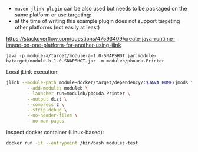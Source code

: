 - `maven-jlink-plugin` can be also used but needs to be packaged on the same platform or use targeting:
- at the time of writing this example plugin does not support targeting other platforms (not easily at least)

https://stackoverflow.com/questions/47593409/create-java-runtime-image-on-one-platform-for-another-using-jlink

```
java -p module-a/target/module-a-1.0-SNAPSHOT.jar:module-b/target/module-b-1.0-SNAPSHOT.jar -m moduleb/pbouda.Printer
```

Local jLink execution:
```bash
jlink --module-path module-docker/target/dependency/:$JAVA_HOME/jmods \
        --add-modules moduleb \
        --launcher run=moduleb/pbouda.Printer \
        --output dist \
        --compress 2 \
        --strip-debug \
        --no-header-files \
        --no-man-pages
```

Inspect docker container (Linux-based): 
```bash
docker run -it --entrypoint /bin/bash modules-test
```


